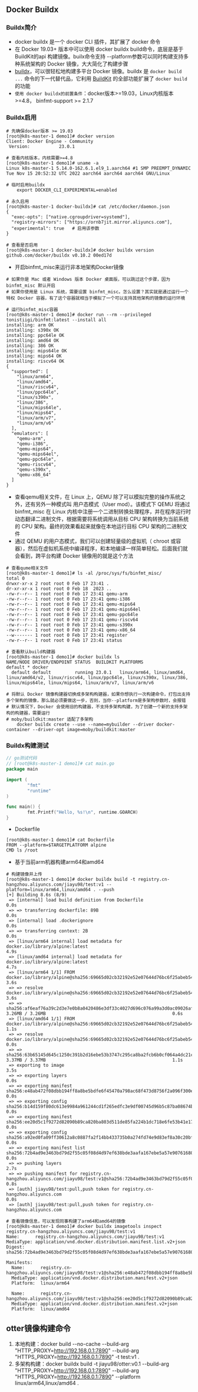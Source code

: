 ## Docker Buildx

### Buildx简介

- docker buildx 是一个 docker CLI 插件，其扩展了 docker 命令
- 在 Docker 19.03+ 版本中可以使用 docker buildx build命令，底层是基于BuildKit的api 构建镜像。builx命令支持 --platform参数可以同时构建支持多种系统架构的 Docker 镜像，大大简化了构建步骤
- [buildx](https://github.com/docker/buildx)，可以很轻松地构建多平台 Docker 镜像。buildx 是 `docker build ...` 命令的下一代替代品，它利用 [BuildKit](https://github.com/moby/buildkit) 的全部功能扩展了 `docker build` 的功能
- `使用 docker buildx的前置条件`：docker版本>=19.03，Linux内核版本>=4.8， binfmt-support >= 2.1.7

### Buildx启用

```shell
# 先确保docker版本 >= 19.03
[root@k8s-master-1 demo1]# docker version
Client: Docker Engine - Community
 Version:           23.0.1

# 查看内核版本，内核需要>=4.8
[root@k8s-master-1 demo1]# uname -a
Linux k8s-master-1 5.14.0-162.6.1.el9_1.aarch64 #1 SMP PREEMPT_DYNAMIC Tue Nov 15 20:52:32 UTC 2022 aarch64 aarch64 aarch64 GNU/Linux

# 临时启用buildx
	export DOCKER_CLI_EXPERIMENTAL=enabled

# 永久启用
[root@k8s-master-1 docker-buildx]# cat /etc/docker/daemon.json
{
  "exec-opts": ["native.cgroupdriver=systemd"],
  "registry-mirrors": ["https://ornb7jit.mirror.aliyuncs.com"],
  "experimental": true   # 启用该参数
}

# 查看是否启用
[root@k8s-master-1 docker-buildx]# docker buildx version
github.com/docker/buildx v0.10.2 00ed17d
```

- 开启binfmt_misc来运行非本地架构Docker镜像

```shell
# 如果你是 Mac 或者 Windows 版本 Docker 桌面版，可以跳过这个步骤，因为 binfmt_misc 默认开启
# 如果你使用是 Linux 系统，需要设置 binfmt_misc。怎么设置？其实就是通过运行一个特权 Docker 容器，有了这个容器就相当于模拟了一个可以支持其他架构的镜像的运行环境

# 运行binfmt_misc容器
[root@k8s-master-1 demo1]# docker run --rm --privileged tonistiigi/binfmt:latest --install all
installing: arm OK
installing: s390x OK
installing: ppc64le OK
installing: amd64 OK
installing: 386 OK
installing: mips64le OK
installing: mips64 OK
installing: riscv64 OK
{
  "supported": [
    "linux/arm64",
    "linux/amd64",
    "linux/riscv64",
    "linux/ppc64le",
    "linux/s390x",
    "linux/386",
    "linux/mips64le",
    "linux/mips64",
    "linux/arm/v7",
    "linux/arm/v6"
  ],
  "emulators": [
    "qemu-arm",
    "qemu-i386",
    "qemu-mips64",
    "qemu-mips64el",
    "qemu-ppc64le",
    "qemu-riscv64",
    "qemu-s390x",
    "qemu-x86_64"
  ]
}
```

- 查看qemu相关文件，在 Linux 上，QEMU 除了可以模拟完整的操作系统之外，还有另外一种模式叫 用户态模式（User mod）。该模式下 QEMU 将通过 binfmt_misc 在 Linux 内核中注册一个二进制转换处理程序，并在程序运行时动态翻译二进制文件，根据需要将系统调用从目标 CPU 架构转换为当前系统的 CPU 架构。最终的效果看起来就像在本地运行目标 CPU 架构的二进制文件
- 通过 QEMU 的用户态模式，我们可以创建轻量级的虚拟机（ chroot 或容器），然后在虚拟机系统中编译程序，和本地编译一样简单轻松。后面我们就会看到，跨平台构建 Docker 镜像用的就是这个方法

```shell
# 查看qume相关文件
[root@k8s-master-1 demo1]# ls -al /proc/sys/fs/binfmt_misc/
total 0
drwxr-xr-x 2 root root 0 Feb 17 23:41 .
dr-xr-xr-x 1 root root 0 Feb 18  2023 ..
-rw-r--r-- 1 root root 0 Feb 17 23:41 qemu-arm
-rw-r--r-- 1 root root 0 Feb 17 23:41 qemu-i386
-rw-r--r-- 1 root root 0 Feb 17 23:41 qemu-mips64
-rw-r--r-- 1 root root 0 Feb 17 23:41 qemu-mips64el
-rw-r--r-- 1 root root 0 Feb 17 23:41 qemu-ppc64le
-rw-r--r-- 1 root root 0 Feb 17 23:41 qemu-riscv64
-rw-r--r-- 1 root root 0 Feb 17 23:41 qemu-s390x
-rw-r--r-- 1 root root 0 Feb 17 23:41 qemu-x86_64
--w------- 1 root root 0 Feb 17 23:41 register
-rw-r--r-- 1 root root 0 Feb 17 23:41 status

# 查看默认build构建器
[root@k8s-master-1 demo1]# docker buildx ls
NAME/NODE DRIVER/ENDPOINT STATUS  BUILDKIT PLATFORMS
default * docker
  default default         running 23.0.1   linux/arm64, linux/amd64, linux/amd64/v2, linux/riscv64, linux/ppc64le, linux/s390x, linux/386, linux/mips64le, linux/mips64, linux/arm/v7, linux/arm/v6

# 将默认 Docker 镜像构建器切换成多架构构建器，如果你想执行一次构建命令，打包出支持多个架构的镜像，那么就必须要做这一步，否则，当你--platform是多架构参数时，会报错
# 默认情况下，Docker 会使用旧的构建器，不支持多架构构建，为了创建一个新的支持多架构的构建器，需要运行
# moby/buildkit:master 适配了多架构
	docker buildx create --use --name=mybuilder --driver docker-container --driver-opt image=moby/buildkit:master 
```

### Buildx构建测试

```go
// go测试代码
// [root@k8s-master-1 demo1]# cat main.go
package main

import (
        "fmt"
        "runtime"
)

func main() {
        fmt.Printf("Hello, %s!\n", runtime.GOARCH)
}
```

- Dockerfile

```shell
[root@k8s-master-1 demo1]# cat Dockerfile
FROM --platform=$TARGETPLATFORM alpine
CMD ls /root
```

- 基于当前arm机器构建arm64和amd64

```shell
# 构建镜像并上传
[root@k8s-master-1 demo1]# docker buildx build -t registry.cn-hangzhou.aliyuncs.com/jiayu98/test:v1 --platform=linux/arm64,linux/amd64 . --push
[+] Building 8.6s (8/9)
 => [internal] load build definition from Dockerfile                                                                                          0.0s
 => => transferring dockerfile: 89B                                                                                                           0.0s
 => [internal] load .dockerignore                                                                                                             0.0s
 => => transferring context: 2B                                                                                                               0.0s
 => [linux/arm64 internal] load metadata for docker.io/library/alpine:latest                                                                  4.9s
 => [linux/amd64 internal] load metadata for docker.io/library/alpine:latest                                                                  4.7s
 => [linux/arm64 1/1] FROM docker.io/library/alpine@sha256:69665d02cb32192e52e07644d76bc6f25abeb5410edc1c7a81a10ba3f0efb90a                   3.6s
 => => resolve docker.io/library/alpine@sha256:69665d02cb32192e52e07644d76bc6f25abeb5410edc1c7a81a10ba3f0efb90a                               3.6s
 => => sha256:af6eaf76a39c2d3e7e0b8a0420486e3df33c4027d696c076a99a3d0ac09026af 3.26MB / 3.26MB                                                0.6s
 => [linux/amd64 1/1] FROM docker.io/library/alpine@sha256:69665d02cb32192e52e07644d76bc6f25abeb5410edc1c7a81a10ba3f0efb90a                   1.1s
 => => resolve docker.io/library/alpine@sha256:69665d02cb32192e52e07644d76bc6f25abeb5410edc1c7a81a10ba3f0efb90a                               0.0s
 => => sha256:63b65145d645c1250c391b2d16ebe53b3747c295ca8ba2fcb6b0cf064a4dc21c 3.37MB / 3.37MB                                                1.1s
 => exporting to image                                                                                                                        3.5s
 => => exporting layers                                                                                                                       0.0s
 => => exporting manifest sha256:e48ab472f08dbb194ff8a8be5bdfe6f45470a798ac68f473d8756f2a096f300e                                             0.0s
 => => exporting config sha256:b14d159f80dc613e9984a961244cd1f265edfc3e9df00745d96b5c87ba08674b                                               0.0s
 => => exporting manifest sha256:ee20d5c1f9272d82090b89ca820ba803d511de85fa224b1dc718e6fe53b41e17                                             0.0s
 => => exporting config sha256:a92ed0fa09ff30612a8c0887fa2f14bb433735b0a274fd74e9d83ef8a30c20bf                                               0.0s
 => => exporting manifest list sha256:72b4ad9e3463bd79d2f55c05f08d4d97ef638bde3aafa167ebe5a57e90761680                                        0.0s
 => => pushing layers                                                                                                                         2.7s
 => => pushing manifest for registry.cn-hangzhou.aliyuncs.com/jiayu98/test:v1@sha256:72b4ad9e3463bd79d2f55c05f08d4d97ef638bde3aafa167ebe5a57  0.8s
 => [auth] jiayu98/test:pull,push token for registry.cn-hangzhou.aliyuncs.com                                                                 0.0s
 => [auth] jiayu98/test:pull,push token for registry.cn-hangzhou.aliyuncs.com

# 查看镜像信息，可以发现同事构建了arm64和amd64的镜像
[root@k8s-master-1 demo1]# docker buildx imagetools inspect registry.cn-hangzhou.aliyuncs.com/jiayu98/test:v1
Name:      registry.cn-hangzhou.aliyuncs.com/jiayu98/test:v1
MediaType: application/vnd.docker.distribution.manifest.list.v2+json
Digest:    sha256:72b4ad9e3463bd79d2f55c05f08d4d97ef638bde3aafa167ebe5a57e90761680

Manifests:
  Name:      registry.cn-hangzhou.aliyuncs.com/jiayu98/test:v1@sha256:e48ab472f08dbb194ff8a8be5bdfe6f45470a798ac68f473d8756f2a096f300e
  MediaType: application/vnd.docker.distribution.manifest.v2+json
  Platform:  linux/arm64

  Name:      registry.cn-hangzhou.aliyuncs.com/jiayu98/test:v1@sha256:ee20d5c1f9272d82090b89ca820ba803d511de85fa224b1dc718e6fe53b41e17
  MediaType: application/vnd.docker.distribution.manifest.v2+json
  Platform:  linux/amd64
```

## otter镜像构建命令
1. 本地构建：docker build --no-cache --build-arg "HTTP_PROXY=http://192.168.0.1:7890" --build-arg "HTTPS_PROXY=http://192.168.0.1:7890" -t test:v1 .
2. 多架构构建：docker buildx build -t jiayu98/otter:v0.1 --build-arg "HTTP_PROXY=http://192.168.0.1:7890" --build-arg "HTTPS_PROXY=http://192.168.0.1:7890" --platform linux/arm64,linux/amd64 .